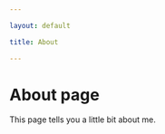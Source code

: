 ```yaml
---

layout: default 

title: About 

---
```


# About page 



This page tells you a little bit about me.